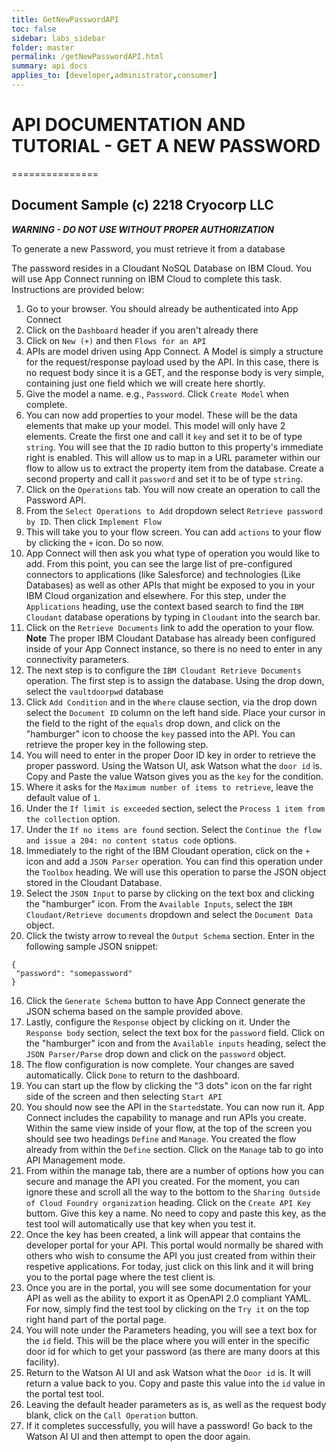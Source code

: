 ```yaml
---
title: GetNewPasswordAPI
toc: false
sidebar: labs_sidebar
folder: master
permalink: /getNewPasswordAPI.html
summary: api docs
applies_to: [developer,administrator,consumer]
---
```


# API DOCUMENTATION AND TUTORIAL - GET A NEW PASSWORD
===============

## Document Sample (c) 2218 Cryocorp LLC

***WARNING - DO NOT USE WITHOUT PROPER AUTHORIZATION*** 

To generate a new Password, you must retrieve it from a database

The password resides in a Cloudant NoSQL Database on IBM Cloud. You will use App Connect running on IBM Cloud to complete this task. Instructions are provided below:

1. Go to your browser. You should already be authenticated into App Connect
2. Click on the `Dashboard` header if you aren't already there
3. Click on `New (+)` and then `Flows for an API`
4. APIs are model driven using App Connect. A Model is simply a structure for the request/response payload used by the API.  In this case, there is no request body since it is a GET, and the response body is very simple, containing just one field which we will create here shortly.
5. Give the model a name. e.g., `Password`. Click `Create Model` when complete.
6. You can now add properties to your model. These will be the data elements that make up your model. This model will only have 2 elements. Create the first one and call it `key` and set it to be of type `string`. You will see that the `ID` radio button to this property's immediate right is enabled. This will allow us to map in a URL parameter within our flow to allow us to extract the property item from the database. Create a second property and call it `password` and set it to be of type `string`.
7. Click on the `Operations` tab. You will now create an operation to call the Password API.
8. From the `Select Operations to Add` dropdown select `Retrieve password by ID`. Then click `Implement Flow`
9. This will take you to your flow screen. You can add `actions` to your flow by clicking the `+` icon. Do so now.
10. App Connect will then ask you what type of operation you would like to add. From this point, you can see the large list of pre-configured connectors to applications (like Salesforce) and technologies (Like Databases) as well as other APIs that might be exposed to you in your IBM Cloud organization and elsewhere. For this step, under the `Applications` heading, use the context based search to find the `IBM Cloudant` database operations by typing in `Cloudant` into the search bar.
11. Click on the `Retrieve Documents` link to add the operation to your flow. **Note** The proper IBM Cloudant Database has already been configured inside of your App Connect instance, so there is no need to enter in any connectivity parameters.
12. The next step is to configure the `IBM Cloudant Retrieve Documents` operation. The first step is to assign the database.  Using the drop down, select the `vaultdoorpwd` database
14. Click `Add Condition` and in the `Where` clause section, via the drop down select the `Document ID` column on the left hand side. Place your cursor in the field to the right of the `equals` drop down, and click on the "hamburger" icon to choose the `key` passed into the API.  You can retrieve the proper key in the following step.
15. You will need to enter in the proper Door ID key in order to retrieve the proper password.  Using the Watson UI, ask Watson what the `door id` is.  Copy and Paste the value Watson gives you as the `key` for the condition.
15. Where it asks for the `Maximum number of items to retrieve`, leave the default value of `1`.
16. Under the `If limit is exceeded` section, select the `Process 1 item from the collection` option.
17. Under the `If no items are found` section. Select the `Continue the flow and issue a 204: no content status code` options.
18. Immediately to the right of the IBM Cloudant operation, click on the `+` icon and add a `JSON Parser` operation. You can find this operation under the `Toolbox` heading. We will use this operation to parse the JSON object stored in the Cloudant Database.
19. Select the `JSON Input` to parse by clicking on the text box and clicking the "hamburger" icon. From the `Available Inputs`, select the `IBM Cloudant/Retrieve documents` dropdown and select the `Document Data` object.
20. Click the twisty arrow to reveal the `Output Schema` section.   Enter in the following sample JSON snippet:
```
{
 "password": "somepassword"
}
```
16. Click the `Generate Schema` button to have App Connect generate the JSON schema based on the sample provided above.
17. Lastly, configure the `Response` object by clicking on it. Under the `Response body` section, select the text box for the `password` field. Click on the "hamburger" icon and from the `Available inputs` heading, select the `JSON Parser/Parse` drop down and click on the `password` object.
17. The flow configuration is now complete. Your changes are saved automatically. Click `Done` to return to the dashboard.
17. You can start up the flow by clicking the "3 dots" icon on the far right side of the screen and then selecting `Start API`
18. You should now see the API in the `Started`state. You can now run it. App Connect includes the capability to manage and run APIs you create. Within the same view inside of your flow, at the top of the screen you should see two headings `Define` and `Manage`. You created the flow already from within the `Define` section. Click on the `Manage` tab to go into API Management mode.
19. From within the manage tab, there are a number of options how you can secure and manage the API you created. For the moment, you can ignore these and scroll all the way to the bottom to the `Sharing Outside of Cloud Foundry organization` heading. Click on the `Create API Key` buttom. Give this key a name. No need to copy and paste this key, as the test tool will automatically use that key when you test it.
20. Once the key has been created, a link will appear that contains the developer portal for your API. This portal would normally be shared with others who wish to consume the API you just created from within their respetive applications. For today, just click on this link and it will bring you to the portal page where the test client is.
21. Once you are in the portal, you will see some documentation for your API as well as the ability to export it as OpenAPI 2.0 compliant YAML. For now, simply find the test tool by clicking on the `Try it` on the top right hand part of the portal page.
22. You will note under the Parameters heading, you will see a text box for the `id` field. This will be the place where you will enter in the specific door id for which to get your password (as there are many doors at this facility).
23. Return to the Watson AI UI and ask Watson what the `Door id` is. It will return a value back to you. Copy and paste this value into the `id` value in the portal test tool.
22. Leaving the default header parameters as is, as well as the request body blank, click on the `Call Operation` button.
23. If it completes successfully, you will have a password!  Go back to the Watson AI UI and then attempt to open the door again.
